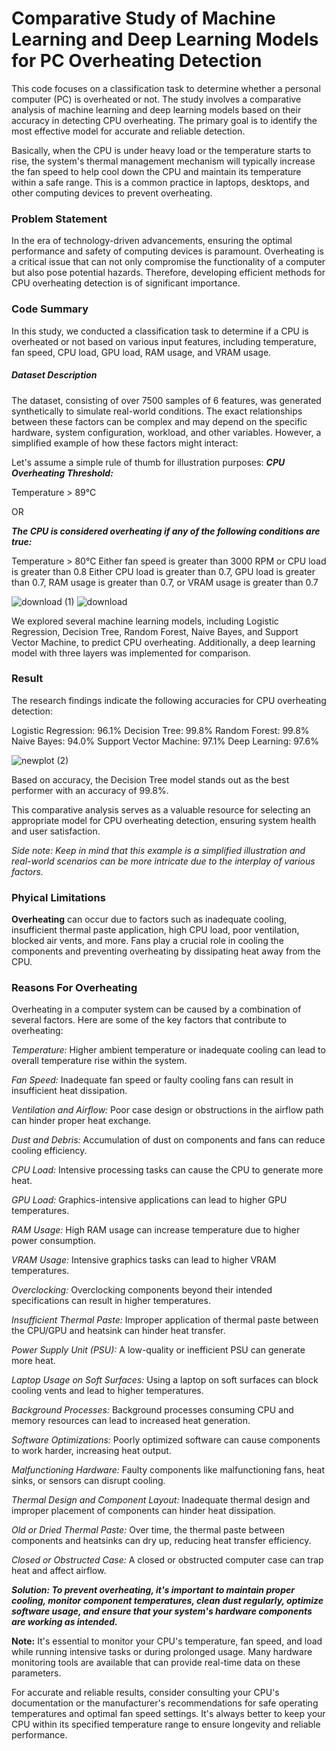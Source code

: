 # Comparative Study of Machine Learning and Deep Learning Models for PC Overheating Detection

This code focuses on a classification task to determine whether a personal computer (PC) is overheated or not. The study involves a comparative analysis of machine learning and deep learning models based on their accuracy in detecting CPU overheating. The primary goal is to identify the most effective model for accurate and reliable detection.

Basically, when the CPU is under heavy load or the temperature starts to rise, the system's thermal management mechanism will typically increase the fan speed to help cool down the CPU and maintain its temperature within a safe range. This is a common practice in laptops, desktops, and other computing devices to prevent overheating.

### Problem Statement

In the era of technology-driven advancements, ensuring the optimal performance and safety of computing devices is paramount. Overheating is a critical issue that can not only compromise the functionality of a computer but also pose potential hazards. Therefore, developing efficient methods for CPU overheating detection is of significant importance.

### Code Summary

In this study, we conducted a classification task to determine if a CPU is overheated or not based on various input features, including temperature, fan speed, CPU load, GPU load, RAM usage, and VRAM usage. 

##### Dataset Description
The dataset, consisting of over 7500 samples of 6 features, was generated synthetically to simulate real-world conditions.
The exact relationships between these factors can be complex and may depend on the specific hardware, system configuration, workload, and other variables. However, a simplified example of how these factors might interact:

Let's assume a simple rule of thumb for illustration purposes:
***CPU Overheating Threshold:***

Temperature > 89°C

OR

***The CPU is considered overheating if any of the following conditions are true:***

Temperature > 80°C
Either fan speed is greater than 3000 RPM or CPU load is greater than 0.8
Either CPU load is greater than 0.7, GPU load is greater than 0.7, RAM usage is greater than 0.7, or VRAM usage is greater than 0.7

![download (1)](https://github.com/Ashwath0102/Comparative-Study-of-Machine-Learning-and-Deep-Learning-Models-for-PC-Overheating-Detection/assets/59199696/fdb8242e-844f-4271-92ad-9f8b50de3f9b)
![download](https://github.com/Ashwath0102/Comparative-Study-of-Machine-Learning-and-Deep-Learning-Models-for-PC-Overheating-Detection/assets/59199696/35d8b611-61d7-442f-ad28-98472966ffab)


We explored several machine learning models, including Logistic Regression, Decision Tree, Random Forest, Naive Bayes, and Support Vector Machine, to predict CPU overheating. Additionally, a deep learning model with three layers was implemented for comparison.

### Result

The research findings indicate the following accuracies for CPU overheating detection:

Logistic Regression: 96.1%
Decision Tree: 99.8%
Random Forest: 99.8%
Naive Bayes: 94.0%
Support Vector Machine: 97.1%
Deep Learning: 97.6%

![newplot (2)](https://github.com/Ashwath0102/Comparative-Study-of-Machine-Learning-and-Deep-Learning-Models-for-PC-Overheating-Detection/assets/59199696/fd552e2d-90fe-4e7f-9119-b05eca76a905)

Based on accuracy, the Decision Tree model stands out as the best performer with an accuracy of 99.8%.

This comparative analysis serves as a valuable resource for selecting an appropriate model for CPU overheating detection, ensuring system health and user satisfaction.

*Side note: Keep in mind that this example is a simplified illustration and real-world scenarios can be more intricate due to the interplay of various factors.*

### Phyical Limitations

**Overheating** can occur due to factors such as inadequate cooling, insufficient thermal paste application, high CPU load, poor ventilation, blocked air vents, and more. Fans play a crucial role in cooling the components and preventing overheating by dissipating heat away from the CPU.

### Reasons For Overheating

Overheating in a computer system can be caused by a combination of several factors. Here are some of the key factors that contribute to overheating:

*Temperature:*
Higher ambient temperature or inadequate cooling can lead to overall temperature rise within the system.

*Fan Speed:*
Inadequate fan speed or faulty cooling fans can result in insufficient heat dissipation.

*Ventilation and Airflow:*
Poor case design or obstructions in the airflow path can hinder proper heat exchange.

*Dust and Debris:*
Accumulation of dust on components and fans can reduce cooling efficiency.

*CPU Load:*
Intensive processing tasks can cause the CPU to generate more heat.

*GPU Load:*
Graphics-intensive applications can lead to higher GPU temperatures.

*RAM Usage:*
High RAM usage can increase temperature due to higher power consumption.

*VRAM Usage:*
Intensive graphics tasks can lead to higher VRAM temperatures.

*Overclocking:*
Overclocking components beyond their intended specifications can result in higher temperatures.

*Insufficient Thermal Paste:*
Improper application of thermal paste between the CPU/GPU and heatsink can hinder heat transfer.

*Power Supply Unit (PSU):*
A low-quality or inefficient PSU can generate more heat.

*Laptop Usage on Soft Surfaces:*
Using a laptop on soft surfaces can block cooling vents and lead to higher temperatures.

*Background Processes:*
Background processes consuming CPU and memory resources can lead to increased heat generation.

*Software Optimizations:*
Poorly optimized software can cause components to work harder, increasing heat output.

*Malfunctioning Hardware:*
Faulty components like malfunctioning fans, heat sinks, or sensors can disrupt cooling.

*Thermal Design and Component Layout:*
Inadequate thermal design and improper placement of components can hinder heat dissipation.

*Old or Dried Thermal Paste:*
Over time, the thermal paste between components and heatsinks can dry up, reducing heat transfer efficiency.

*Closed or Obstructed Case:*
A closed or obstructed computer case can trap heat and affect airflow.

***Solution: To prevent overheating, it's important to maintain proper cooling, monitor component temperatures, clean dust regularly, optimize software usage, and ensure that your system's hardware components are working as intended.***

**Note:** It's essential to monitor your CPU's temperature, fan speed, and load while running intensive tasks or during prolonged usage. Many hardware monitoring tools are available that can provide real-time data on these parameters.

For accurate and reliable results, consider consulting your CPU's documentation or the manufacturer's recommendations for safe operating temperatures and optimal fan speed settings. It's always better to keep your CPU within its specified temperature range to ensure longevity and reliable performance.
